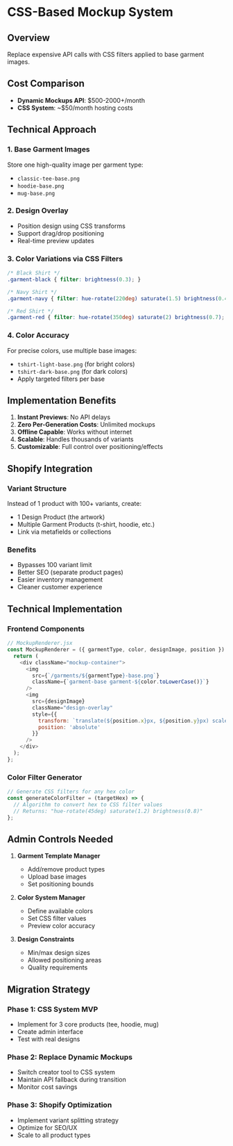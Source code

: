 # CSS-Based Mockup System

## Overview
Replace expensive API calls with CSS filters applied to base garment images.

## Cost Comparison
- **Dynamic Mockups API**: $500-2000+/month
- **CSS System**: ~$50/month hosting costs

## Technical Approach

### 1. Base Garment Images
Store one high-quality image per garment type:
- `classic-tee-base.png`
- `hoodie-base.png` 
- `mug-base.png`

### 2. Design Overlay
- Position design using CSS transforms
- Support drag/drop positioning
- Real-time preview updates

### 3. Color Variations via CSS Filters
```css
/* Black Shirt */
.garment-black { filter: brightness(0.3); }

/* Navy Shirt */  
.garment-navy { filter: hue-rotate(220deg) saturate(1.5) brightness(0.4); }

/* Red Shirt */
.garment-red { filter: hue-rotate(350deg) saturate(2) brightness(0.7); }
```

### 4. Color Accuracy
For precise colors, use multiple base images:
- `tshirt-light-base.png` (for bright colors)
- `tshirt-dark-base.png` (for dark colors)
- Apply targeted filters per base

## Implementation Benefits

1. **Instant Previews**: No API delays
2. **Zero Per-Generation Costs**: Unlimited mockups
3. **Offline Capable**: Works without internet
4. **Scalable**: Handles thousands of variants
5. **Customizable**: Full control over positioning/effects

## Shopify Integration

### Variant Structure
Instead of 1 product with 100+ variants, create:
- 1 Design Product (the artwork)
- Multiple Garment Products (t-shirt, hoodie, etc.)
- Link via metafields or collections

### Benefits
- Bypasses 100 variant limit
- Better SEO (separate product pages)
- Easier inventory management
- Cleaner customer experience

## Technical Implementation

### Frontend Components
```javascript
// MockupRenderer.jsx
const MockupRenderer = ({ garmentType, color, designImage, position }) => {
  return (
    <div className="mockup-container">
      <img 
        src={`/garments/${garmentType}-base.png`}
        className={`garment-base garment-${color.toLowerCase()}`}
      />
      <img 
        src={designImage}
        className="design-overlay"
        style={{
          transform: `translate(${position.x}px, ${position.y}px) scale(${position.scale})`,
          position: 'absolute'
        }}
      />
    </div>
  );
};
```

### Color Filter Generator
```javascript
// Generate CSS filters for any hex color
const generateColorFilter = (targetHex) => {
  // Algorithm to convert hex to CSS filter values
  // Returns: "hue-rotate(45deg) saturate(1.2) brightness(0.8)"
};
```

## Admin Controls Needed

1. **Garment Template Manager**
   - Add/remove product types
   - Upload base images
   - Set positioning bounds

2. **Color System Manager**
   - Define available colors
   - Set CSS filter values
   - Preview color accuracy

3. **Design Constraints**
   - Min/max design sizes
   - Allowed positioning areas
   - Quality requirements

## Migration Strategy

### Phase 1: CSS System MVP
- Implement for 3 core products (tee, hoodie, mug)
- Create admin interface
- Test with real designs

### Phase 2: Replace Dynamic Mockups
- Switch creator tool to CSS system
- Maintain API fallback during transition
- Monitor cost savings

### Phase 3: Shopify Optimization
- Implement variant splitting strategy
- Optimize for SEO/UX
- Scale to all product types
